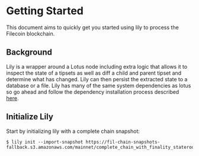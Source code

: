 # Getting Started

This document aims to quickly get you started using lily to process the Filecoin blockchain.

## Background

Lily is a wrapper around a Lotus node including extra logic that allows it to inspect the
state of a tipsets as well as diff a child and parent tipset and determine what has changed.
Lily can then persist the extracted state to a database or a file.
Lily has many of the same system dependencies as lotus so go ahead and follow the dependency installation
process described [here](https://docs.filecoin.io/get-started/lotus/installation/#linux).

## Initialize Lily

Start by initializing lily with a complete chain snapshot:
```shell
$ lily init --import-snapshot https://fil-chain-snapshots-fallback.s3.amazonaws.com/mainnet/complete_chain_with_finality_stateroots_latest.car
```

